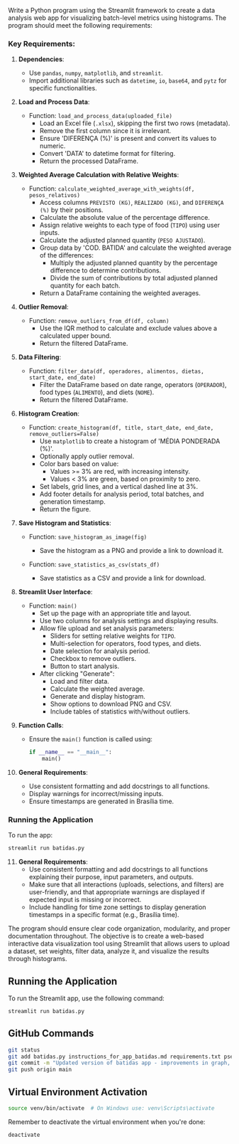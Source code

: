 Write a Python program using the Streamlit framework to create a data analysis web app for visualizing batch-level metrics using histograms. The program should meet the following requirements:

### Key Requirements:

1. **Dependencies**:
   - Use `pandas`, `numpy`, `matplotlib`, and `streamlit`.
   - Import additional libraries such as `datetime`, `io`, `base64`, and `pytz` for specific functionalities.

2. **Load and Process Data**:
   - Function: `load_and_process_data(uploaded_file)`
     - Load an Excel file (`.xlsx`), skipping the first two rows (metadata).
     - Remove the first column since it is irrelevant.
     - Ensure 'DIFERENÇA (%)' is present and convert its values to numeric.
     - Convert 'DATA' to datetime format for filtering.
     - Return the processed DataFrame.

3. **Weighted Average Calculation with Relative Weights**:
   - Function: `calculate_weighted_average_with_weights(df, pesos_relativos)`
     - Access columns `PREVISTO (KG)`, `REALIZADO (KG)`, and `DIFERENÇA (%)` by their positions.
     - Calculate the absolute value of the percentage difference.
     - Assign relative weights to each type of food (`TIPO`) using user inputs.
     - Calculate the adjusted planned quantity (`PESO AJUSTADO`).
     - Group data by 'COD. BATIDA' and calculate the weighted average of the differences:
       - Multiply the adjusted planned quantity by the percentage difference to determine contributions.
       - Divide the sum of contributions by total adjusted planned quantity for each batch.
     - Return a DataFrame containing the weighted averages.

4. **Outlier Removal**:
   - Function: `remove_outliers_from_df(df, column)`
     - Use the IQR method to calculate and exclude values above a calculated upper bound.
     - Return the filtered DataFrame.

5. **Data Filtering**:
   - Function: `filter_data(df, operadores, alimentos, dietas, start_date, end_date)`
     - Filter the DataFrame based on date range, operators (`OPERADOR`), food types (`ALIMENTO`), and diets (`NOME`).
     - Return the filtered DataFrame.

6. **Histogram Creation**:
   - Function: `create_histogram(df, title, start_date, end_date, remove_outliers=False)`
     - Use `matplotlib` to create a histogram of 'MÉDIA PONDERADA (%)'.
     - Optionally apply outlier removal.
     - Color bars based on value:
       - Values >= 3% are red, with increasing intensity.
       - Values < 3% are green, based on proximity to zero.
     - Set labels, grid lines, and a vertical dashed line at 3%.
     - Add footer details for analysis period, total batches, and generation timestamp.
     - Return the figure.

7. **Save Histogram and Statistics**:
   - Function: `save_histogram_as_image(fig)`
     - Save the histogram as a PNG and provide a link to download it.

   - Function: `save_statistics_as_csv(stats_df)`
     - Save statistics as a CSV and provide a link for download.

8. **Streamlit User Interface**:
   - Function: `main()`
     - Set up the page with an appropriate title and layout.
     - Use two columns for analysis settings and displaying results.
     - Allow file upload and set analysis parameters:
       - Sliders for setting relative weights for `TIPO`.
       - Multi-selection for operators, food types, and diets.
       - Date selection for analysis period.
       - Checkbox to remove outliers.
       - Button to start analysis.
     - After clicking "Generate":
       - Load and filter data.
       - Calculate the weighted average.
       - Generate and display histogram.
       - Show options to download PNG and CSV.
       - Include tables of statistics with/without outliers.

9. **Function Calls**:
   - Ensure the `main()` function is called using:
     ```python
     if __name__ == "__main__":
         main()
     ```

10. **General Requirements**:
    - Use consistent formatting and add docstrings to all functions.
    - Display warnings for incorrect/missing inputs.
    - Ensure timestamps are generated in Brasília time.

### Running the Application
To run the app:
```bash
streamlit run batidas.py
```

11. **General Requirements**:
    - Use consistent formatting and add docstrings to all functions explaining their purpose, input parameters, and outputs.
    - Make sure that all interactions (uploads, selections, and filters) are user-friendly, and that appropriate warnings are displayed if expected input is missing or incorrect.
    - Include handling for time zone settings to display generation timestamps in a specific format (e.g., Brasília time).

The program should ensure clear code organization, modularity, and proper documentation throughout. The objective is to create a web-based interactive data visualization tool using Streamlit that allows users to upload a dataset, set weights, filter data, analyze it, and visualize the results through histograms.

## Running the Application

To run the Streamlit app, use the following command:

```bash
streamlit run batidas.py
```

## GitHub Commands

```bash
git status
git add batidas.py instructions_for_app_batidas.md requirements.txt pseudocode.md config.yaml
git commit -m "Updated version of batidas app - improvements in graph, statistics table, and added config.yaml"
git push origin main
```

## Virtual Environment Activation

```bash
source venv/bin/activate  # On Windows use: venv\Scripts\activate
```

Remember to deactivate the virtual environment when you're done:

```bash
deactivate
``` 